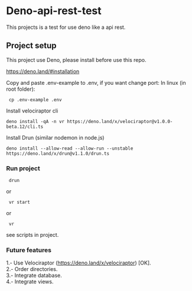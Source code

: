 # Deno-api-rest-test

This projects is a test for use deno like a api rest.


## Project setup
This project use Deno, please install before use this repo.

https://deno.land/#installation

Copy and paste .env-example to .env, if you want change port:
In linux (in root folder):
```
 cp .env-example .env
```
Install velociraptor cli
```
deno install -qA -n vr https://deno.land/x/velociraptor@v1.0.0-beta.12/cli.ts
```
Install Drun (similar nodemon in node.js)
```
deno install --allow-read --allow-run --unstable https://deno.land/x/drun@v1.1.0/drun.ts
```

### Run project
```
 drun
```
or
```
 vr start
```
or
```
 vr
```
see scripts in project.
### Future features

1.- Use Velociraptor (https://deno.land/x/velociraptor) [OK].     
2.- Order directories.   
3.- Integrate database.   
4.- Integrate views.   
